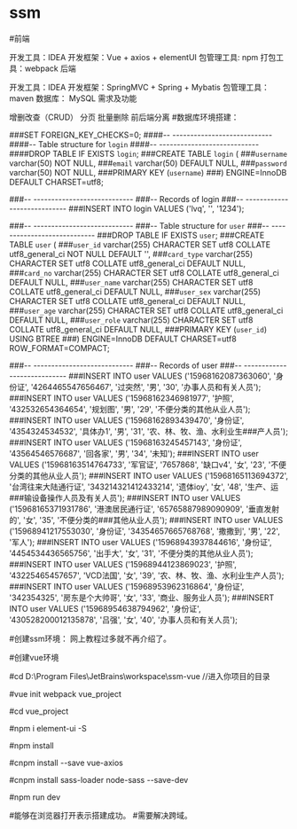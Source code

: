# ssm
#前端

开发工具：IDEA
开发框架：Vue + axios + elementUI
包管理工具: npm
打包工具：webpack
后端

开发工具：IDEA
开发框架：SpringMVC + Spring + Mybatis
包管理工具：maven
数据库： MySQL
需求及功能

增删改查（CRUD）
分页
批量删除
前后端分离
#数据库环境搭建：

###SET FOREIGN_KEY_CHECKS=0;
####-- ----------------------------
####-- Table structure for `login`
####-- ----------------------------
####DROP TABLE IF EXISTS `login`;
###CREATE TABLE `login` (
  ###`username` varchar(50) NOT NULL,
  ###`email` varchar(50) DEFAULT NULL,
  ###`password` varchar(50) NOT NULL,
  ###PRIMARY KEY (`username`)
###) ENGINE=InnoDB DEFAULT CHARSET=utf8;

###-- ----------------------------
###-- Records of login
###-- ----------------------------
###INSERT INTO login VALUES ('lvq', '', '1234');

###-- ----------------------------
###-- Table structure for `user`
###-- ----------------------------
###DROP TABLE IF EXISTS `user`;
###CREATE TABLE `user` (
  ###`user_id` varchar(255) CHARACTER SET utf8 COLLATE utf8_general_ci NOT NULL DEFAULT '',
  ###`card_type` varchar(255) CHARACTER SET utf8 COLLATE utf8_general_ci DEFAULT NULL,
  ###`card_no` varchar(255) CHARACTER SET utf8 COLLATE utf8_general_ci DEFAULT NULL,
  ###`user_name` varchar(255) CHARACTER SET utf8 COLLATE utf8_general_ci DEFAULT NULL,
  ###`user_sex` varchar(255) CHARACTER SET utf8 COLLATE utf8_general_ci DEFAULT NULL,
  ###`user_age` varchar(255) CHARACTER SET utf8 COLLATE utf8_general_ci DEFAULT NULL,
  ###`user_role` varchar(255) CHARACTER SET utf8 COLLATE utf8_general_ci DEFAULT NULL,
  ###PRIMARY KEY (`user_id`) USING BTREE
###) ENGINE=InnoDB DEFAULT CHARSET=utf8 ROW_FORMAT=COMPACT;

###-- ----------------------------
###-- Records of user
###-- ----------------------------
###INSERT INTO user VALUES ('15968162087363060', '身份证', '4264465547656467', '过突然', '男', '30', '办事人员和有关人员');
###INSERT INTO user VALUES ('15968162346981977', '护照', '432532654364654', '规划图', '男', '29', '不便分类的其他从业人员');
###INSERT INTO user VALUES ('15968162893439470', '身份证', '4354324534532', '具体办1', '男', '31', '农、林、牧、渔、水利业生###产人员');
###INSERT INTO user VALUES ('15968163245457143', '身份证', '43564546576687', '回各家', '男', '34', '未知');
###INSERT INTO user VALUES ('15968163514764733', '军官证', '7657868', '缺口v4', '女', '23', '不便分类的其他从业人员');
###INSERT INTO user VALUES ('15968165113694372', '台湾往来大陆通行证', '343214321412433214', '遗体ioy', '女', '48', '生产、运###输设备操作人员及有关人员');
###INSERT INTO user VALUES ('15968165371931786', '港澳居民通行证', '65765887989090909', '垂直发射的', '女', '35', '不便分类的###其他从业人员');
###INSERT INTO user VALUES ('15968941217553030', '身份证', '34354657665768768', '撒撒到', '男', '22', '军人');
###INSERT INTO user VALUES ('15968943937844616', '身份证', '4454534436565756', '出手大', '女', '31', '不便分类的其他从业人员');
###INSERT INTO user VALUES ('15968944123869023', '护照', '43225465457657', 'VCD法国', '女', '39', '农、林、牧、渔、水利业生产人员');
###INSERT INTO user VALUES ('15968953962316864', '身份证', '342354325', '房东是个大帅哥', '女', '33', '商业、服务业人员');
###INSERT INTO user VALUES ('15968954638794962', '身份证', '430528200012135878', '吕强', '女', '40', '办事人员和有关人员');







#创建ssm环境：
网上教程过多就不再介绍了。

#创建vue环境

#cd D:\Program Files\JetBrains\workspace\ssm-vue   //进入你项目的目录

#vue init webpack vue_project

#cd vue_project

#npm i element-ui -S

#npm install

#cnpm install --save vue-axios

#cnpm install sass-loader node-sass --save-dev

#npm run dev

#能够在浏览器打开表示搭建成功。
#需要解决跨域。

